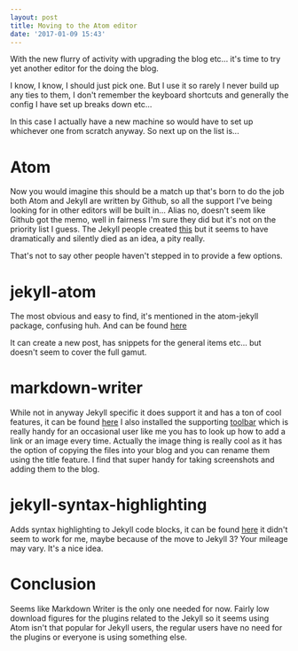 ```yaml
---
layout: post
title: Moving to the Atom editor
date: '2017-01-09 15:43'
---
```


With the new flurry of activity with upgrading the blog etc... it's time to try yet another editor for the doing the blog.

I know, I know, I should just pick one.  But I use it so rarely I never build up any ties to them, I don't remember the keyboard shortcuts and generally the config I have set up breaks down etc...

In this case I actually have a new machine so would have to set up whichever one from scratch anyway. So next up on the list is...

# Atom  
Now you would imagine this should be a match up that's born to do the job both Atom and Jekyll are written by Github, so all the support I've being looking for in other editors will be built in... Alias no, doesn't seem like Github got the memo, well in fairness I'm sure they did but it's not on the priority list I guess. The Jekyll people created [this](https://github.com/jekyll/atom-jekyll/issues/1) but it seems to have dramatically and silently died as an idea, a pity really.

That's not to say other people haven't stepped in to provide a few options.

# jekyll-atom
The most obvious and easy to find, it's mentioned in the atom-jekyll package, confusing huh. And can be found [here](https://github.com/Arcath/jekyll-atom)

It can create a new post, has snippets for the general items etc... but doesn't seem to cover the full gamut.

# markdown-writer
While not in anyway Jekyll specific it does support it and has a ton of cool features, it can be found [here](https://github.com/zhuochun/md-writer) I also installed the supporting [toolbar](https://atom.io/packages/tool-bar-markdown-writer) which is really handy for an occasional user like me you has to look up how to add a link or an image every time.  Actually the image thing is really cool as it has the option of copying the files into your blog and you can rename them using the title feature.  I find that super handy for taking screenshots and adding them to the blog.

# jekyll-syntax-highlighting
Adds syntax highlighting to Jekyll code blocks, it can be found [here](https://github.com/gkemmey/jekyll-syntax-highlighting) it didn't seem to work for me, maybe because of the move to Jekyll 3? Your mileage may vary.  It's a nice idea.

# Conclusion
Seems like Markdown Writer is the only one needed for now.  Fairly low download figures for the plugins related to the Jekyll so it seems using Atom isn't that popular for Jekyll users, the regular users have no need for the plugins or everyone is using something else.
